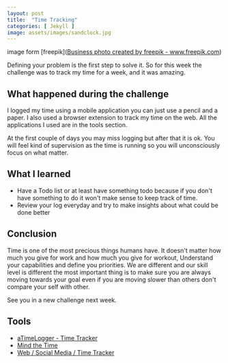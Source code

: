 ```yaml
---
layout: post
title:  "Time Tracking"
categories: [ Jekyll ]
image: assets/images/sandclock.jpg
---
```

image form [freepik](<a href='https://www.freepik.com/free-photos-vectors/business'>Business photo created by freepik - www.freepik.com</a>)

Defining your problem is the first step to solve it. So for this week the challenge was to track my time for a week, and it was amazing.

## What happened during the challenge

I logged my time using a mobile application you can just use a pencil and a paper. I also used a browser extension to track my time on the web. All the applications I used are in the tools section.

At the first couple of days you may miss  logging but after that it is ok. You will feel kind of supervision as the time is running so you will unconsciously focus on what matter.

## What I learned

* Have a Todo list or at least have something todo because if you don't have something to do it won't make sense to keep track of time.
* Review your log everyday and try to make insights about what could be done better

## Conclusion

Time is one of the most precious things humans have. It doesn't matter how much you give for work and how much you give for workout, Understand your capabilities and define you priorities. We are different and our skill level is different the most important thing is to make sure you are always moving towards your goal even if you are moving slower than others don't compare your self with other.

See you in a new challenge next week.

## Tools

* [aTimeLogger - Time Tracker](https://play.google.com/store/apps/details?id=com.aloggers.atimeloggerapp&hl=en)
* [Mind the Time](https://addons.mozilla.org/en-US/firefox/addon/mind-the-time/?src=search)
* [Web / Social Media / Time Tracker](https://addons.mozilla.org/en-US/firefox/addon/web-social-time-tracker/?src=search)